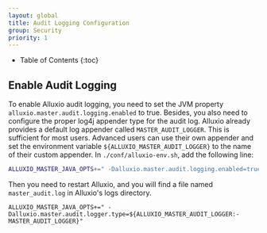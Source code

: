 ```yaml
---
layout: global
title: Audit Logging Configuration
group: Security
priority: 1
---
```


* Table of Contents
{:toc}

## Enable Audit Logging
To enable Alluxio audit logging, you need to set the JVM property `alluxio.master.audit.logging.enabled` to true. Besides,
you also need to configure the proper log4j appender type for the audit log. Alluxio already provides a default log
appender called `MASTER_AUDIT_LOGGER`. This is sufficient for most users. Advanced users can use their own appender and set
the environment variable `${ALLUXIO_MASTER_AUDIT_LOGGER}` to the name of their custom appender.
In `./conf/alluxio-env.sh`, add the following line:

```bash
ALLUXIO_MASTER_JAVA_OPTS+=" -Dalluxio.master.audit.logging.enabled=true"
```
Then you need to restart Alluxio, and you will find a file named `master_audit.log` in Alluxio's logs directory.

`ALLUXIO_MASTER_JAVA_OPTS+=" -Dalluxio.master.audit.logger.type=${ALLUXIO_MASTER_AUDIT_LOGGER:-MASTER_AUDIT_LOGGER}"`
